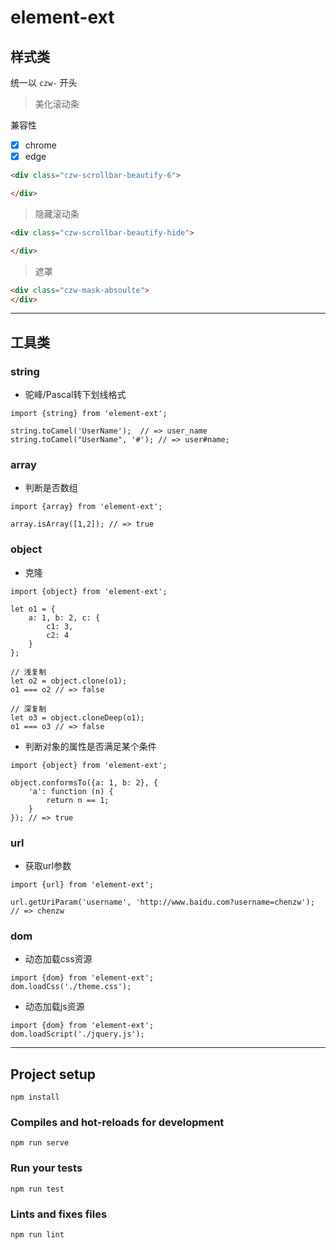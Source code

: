 # element-ext

## 样式类

统一以 `czw-` 开头

> 美化滚动条

兼容性    
- [x] chrome
- [x] edge

``` html
<div class="czw-scrollbar-beautify-6">

</div>
```

> 隐藏滚动条

``` html
<div class="czw-scrollbar-beautify-hide">

</div>
```

> 遮罩

``` html
<div class="czw-mask-absoulte">
</div>
```

> 

---

## 工具类

### string

- 驼峰/Pascal转下划线格式

```
import {string} from 'element-ext';

string.toCamel('UserName');  // => user_name
string.toCamel("UserName", '#'); // => user#name;
```

### array

- 判断是否数组

```
import {array} from 'element-ext';

array.isArray([1,2]); // => true
```

### object

- 克隆

```
import {object} from 'element-ext';

let o1 = {
    a: 1, b: 2, c: {
        c1: 3,
        c2: 4
    }
};

// 浅复制
let o2 = object.clone(o1);  
o1 === o2 // => false

// 深复制
let o3 = object.cloneDeep(o1);  
o1 === o3 // => false

```

- 判断对象的属性是否满足某个条件

```
import {object} from 'element-ext';

object.conformsTo({a: 1, b: 2}, {
    'a': function (n) {
        return n == 1;
    }
}); // => true
```


### url

- 获取url参数

```
import {url} from 'element-ext';

url.getUriParam('username', 'http://www.baidu.com?username=chenzw');  // => chenzw
```

### dom

- 动态加载css资源

```
import {dom} from 'element-ext';
dom.loadCss('./theme.css');
```

- 动态加载js资源

```
import {dom} from 'element-ext';
dom.loadScript('./jquery.js');
```

---

## Project setup
```
npm install
```

### Compiles and hot-reloads for development
```
npm run serve
```

### Run your tests
```
npm run test
```

### Lints and fixes files
```
npm run lint
```

